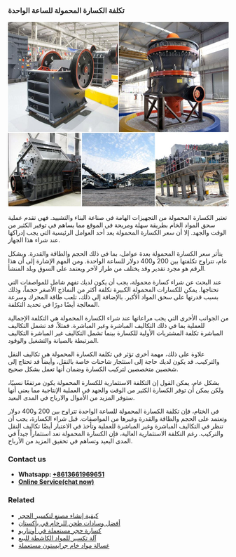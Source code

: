 <h3>تكلفة الكسارة المحمولة للساعة الواحدة</h3><img src='1701850746.jpg' alt=''><p>تعتبر الكسارة المحمولة من التجهيزات الهامة في صناعة البناء والتشييد. فهي تقدم عملية سحق المواد الخام بطريقة سهلة ومريحة في الموقع مما يساهم في توفير الكثير من الوقت والجهد. إلا أن سعر الكسارة المحمولة يعد أحد العوامل الرئيسية التي يجب إدراكها عند شراء هذا الجهاز.</p><p>يتأثر سعر الكسارة المحمولة بعدة عوامل، بما في ذلك الحجم والطاقة والقدرة. وبشكل عام، تتراوح تكلفتها بين 200 و400 دولار للساعة الواحدة. ومن المهم الإشارة إلى أن هذا الرقم هو مجرد تقدير وقد يختلف من طراز لآخر ويعتمد على السوق وبلد المنشأ.</p><p>عند البحث عن شراء كسارة محمولة، يجب أن يكون لديك تفهم شامل للمواصفات التي تحتاجها. يمكن للكسارات المحمولة الكبيرة تكلفة أكثر من النماذج الأصغر حجماً، وذلك بسبب قدرتها على سحق المواد الأكبر. بالإضافة إلى ذلك، تلعب طاقة المحرك وسرعة المعالجة أيضًا دورًا في تحديد التكلفة.</p><p>من الجوانب الأخرى التي يجب مراعاتها عند شراء الكسارة المحمولة هي التكلفة الإجمالية للعملية بما في ذلك التكاليف المباشرة وغير المباشرة. فمثلاً، قد تشمل التكاليف المباشرة تكلفة المشتريات الأولية للكسارة بينما تشمل التكاليف غير المباشرة التكاليف المرتبطة بالصيانة والتشغيل والوقود.</p><p>علاوة على ذلك، مهمة أخرى تؤثر في تكلفة الكسارة المحمولة هي تكاليف النقل والتركيب. قد يكون لديك حاجة إلى استئجار شاحنات خاصة بالنقل، وأيضاً قد تحتاج إلى شخصين متخصصين لتركيب الكسارة وضمان أنها تعمل بشكل صحيح.</p><p>بشكل عام، يمكن القول إن التكلفة الاستثمارية للكسارة المحمولة يكون مرتفعًا نسبيًا، ولكن يمكن أن توفر الكسارة الكثير من الوقت والجهد في العملية الإنتاجية مما يعني أنها ستوفر المزيد من الأموال والارباح في المدى البعيد.</p><p>في الختام، فإن تكلفة الكسارة المحمولة للساعة الواحدة تتراوح بين 200 و400 دولار وتعتمد على الحجم والطاقة والقدرة وغيرها من المواصفات. قبل شراء الكسارة، يجب أن تنظر في التكاليف المباشرة وغير المباشرة للعملية وتأخذ في الاعتبار أيضًا تكاليف النقل والتركيب. رغم التكلفة الاستثمارية العالية، فإن الكسارة المحمولة تعد استثماراً جيداً في المدى البعيد وتساهم في تحقيق المزيد من الأرباح.</p><h3>Contact us</h3><ul><li><strong>Whatsapp:&nbsp;<a href="https://wa.me/8613661969651">+8613661969651</a></strong></li><li><a href="https://swt.shibang-china.com/?git&amp;zhl&amp;تكلفة الكسارة المحمولة للساعة الواحدة"><strong>Online Service(chat now)</strong></a></li></ul><h3>Related</h3><ul><li><a href='كيفية إنشاء مصنع لتكسير الحجر.md'>كيفية إنشاء مصنع لتكسير الحجر</a></li><li><a href='أفضل وسادات طحن للرخام في باكستان.md'>أفضل وسادات طحن للرخام في باكستان</a></li><li><a href='كسارة حجر مستعملة في أونتاريو.md'>كسارة حجر مستعملة في أونتاريو</a></li><li><a href='آلة تكسير للمواد الكاشطة للبيع.md'>آلة تكسير للمواد الكاشطة للبيع</a></li><li><a href='غسالة مواد خام جرايستون مستعملة.md'>غسالة مواد خام جرايستون مستعملة</a></li></ul>